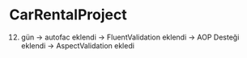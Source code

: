 # CarRentalProject
12. gün 
-> autofac eklendi
-> FluentValidation eklendi
-> AOP Desteği eklendi
-> AspectValidation ekledi

